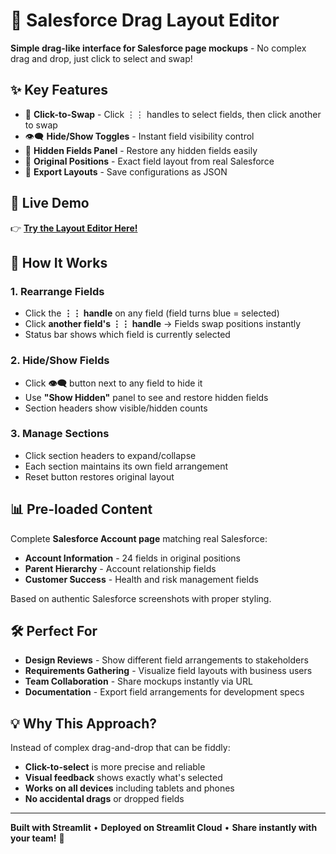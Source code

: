 # 🎯 Salesforce Drag Layout Editor

**Simple drag-like interface for Salesforce page mockups** - No complex drag and drop, just click to select and swap!

## ✨ Key Features

- 🔄 **Click-to-Swap** - Click ⋮⋮ handles to select fields, then click another to swap
- 👁️‍🗨️ **Hide/Show Toggles** - Instant field visibility control
- 📂 **Hidden Fields Panel** - Restore any hidden fields easily  
- 📱 **Original Positions** - Exact field layout from real Salesforce
- 💾 **Export Layouts** - Save configurations as JSON

## 🚀 Live Demo

👉 **[Try the Layout Editor Here!](YOUR_STREAMLIT_URL)**

## 🎯 How It Works

### **1. Rearrange Fields**
- Click the **⋮⋮ handle** on any field (field turns blue = selected)
- Click **another field's ⋮⋮ handle** → Fields swap positions instantly
- Status bar shows which field is currently selected

### **2. Hide/Show Fields**  
- Click **👁️‍🗨️** button next to any field to hide it
- Use **"Show Hidden"** panel to see and restore hidden fields
- Section headers show visible/hidden counts

### **3. Manage Sections**
- Click section headers to expand/collapse
- Each section maintains its own field arrangement
- Reset button restores original layout

## 📊 Pre-loaded Content

Complete **Salesforce Account page** matching real Salesforce:

- **Account Information** - 24 fields in original positions
- **Parent Hierarchy** - Account relationship fields  
- **Customer Success** - Health and risk management fields

Based on authentic Salesforce screenshots with proper styling.

## 🛠️ Perfect For

- **Design Reviews** - Show different field arrangements to stakeholders
- **Requirements Gathering** - Visualize field layouts with business users
- **Team Collaboration** - Share mockups instantly via URL
- **Documentation** - Export field arrangements for development specs

## 💡 Why This Approach?

Instead of complex drag-and-drop that can be fiddly:
- **Click-to-select** is more precise and reliable
- **Visual feedback** shows exactly what's selected
- **Works on all devices** including tablets and phones
- **No accidental drags** or dropped fields

---

**Built with Streamlit** • **Deployed on Streamlit Cloud** • **Share instantly with your team!** 🚀
